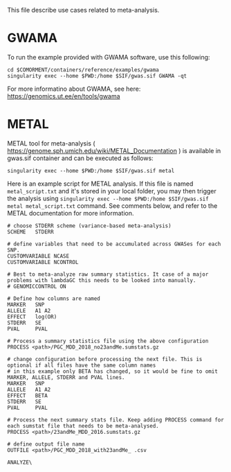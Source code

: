 This file describe use cases related to meta-analysis.

# GWAMA

To run the example provided with GWAMA software, use this following:

```
cd $COMORMENT/containers/reference/examples/gwama
singularity exec --home $PWD:/home $SIF/gwas.sif GWAMA -qt
```

For more informatino about GWAMA, see here: https://genomics.ut.ee/en/tools/gwama

# METAL

METAL tool for meta-analysis ( https://genome.sph.umich.edu/wiki/METAL_Documentation ) is available in gwas.sif container and can be executed as follows:

```
singularity exec --home $PWD:/home $SIF/gwas.sif metal
```

Here is an example script for METAL analysis. If this file is named ``metal_script.txt`` and it's stored in your local folder, 
you may then trigger the analysis using ``singularity exec --home $PWD:/home $SIF/gwas.sif metal metal_script.txt`` command.
See comments below, and refer to the METAL documentation for more information.

```
# choose STDERR scheme (variance-based meta-analysis)
SCHEME   STDERR

# define variables that need to be accumulated across GWASes for each SNP.
CUSTOMVARIABLE NCASE
CUSTOMVARIABLE NCONTROL

# Best to meta-analyze raw summary statistics. It case of a major problems with lambdaGC this needs to be looked into manually.
# GENOMICCONTROL ON

# Define how columns are named
MARKER   SNP
ALLELE   A1 A2
EFFECT   log(OR)
STDERR   SE
PVAL     PVAL

# Process a summary statistics file using the above configuration
PROCESS <path>/PGC_MDD_2018_no23andMe.sumstats.gz

# change configuration before processing the next file. This is optional if all files have the same column names
# in this example only BETA has changed, so it would be fine to omit MARKER, ALLELE, STDERR and PVAL lines.
MARKER   SNP
ALLELE   A1 A2
EFFECT   BETA
STDERR   SE
PVAL     PVAL

# Process the next summary stats file. Keep adding PROCESS command for each sumstat file that needs to be meta-analysed.
PROCESS <path>/23andMe_MDD_2016.sumstats.gz

# define output file name
OUTFILE <path>/PGC_MDD_2018_with23andMe_ .csv

ANALYZE\
```
